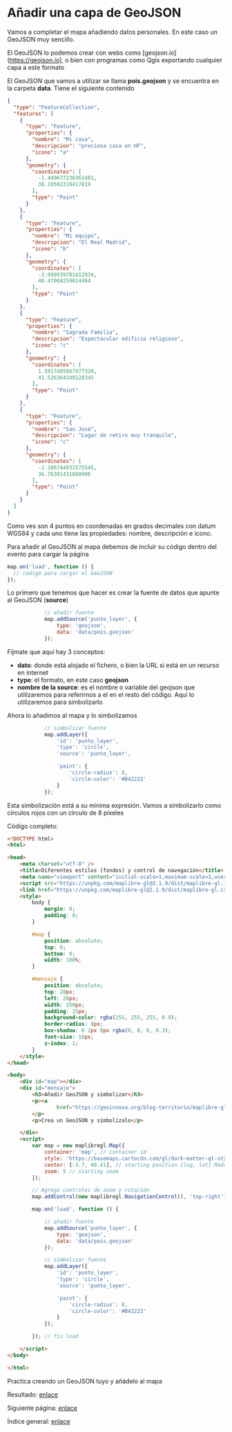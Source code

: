 Añadir una capa de GeoJSON
===============
Vamos a completar el mapa añadiendo datos personales. En este caso un GeoJSON muy sencillo.

El GeoJSON lo podemos crear con webs como [geojson.io](https://geojson.io], o bien con programas como Qgis exportando cualquier capa a este formato

El GeoJSON que vamos a utilizar se llama **pois.geojson** y se encuentra en la carpeta **data**. Tiene el siguiente contenido

```json
{
  "type": "FeatureCollection",
  "features": [
    {
      "type": "Feature",
      "properties": {
        "nombre": "Mi casa",
        "descripcion": "preciosa casa en HF",
        "icono": "a"
      },
      "geometry": {
        "coordinates": [
          -1.449677236361481,
          38.19502319417819
        ],
        "type": "Point"
      }
    },
    {
      "type": "Feature",
      "properties": {
        "nombre": "Mi equipo",
        "descripcion": "El Real Madrid",
        "icono": "b"
      },
      "geometry": {
        "coordinates": [
          -3.999939781412934,
          40.47068259014404
        ],
        "type": "Point"
      }
    },
    {
      "type": "Feature",
      "properties": {
        "nombre": "Sagrada Familia",
        "descripcion": "Espectacular edificio religioso",
        "icono": "c"
      },
      "geometry": {
        "coordinates": [
          1.5917405867477328,
          41.526364349228345
        ],
        "type": "Point"
      }
    },
    {
      "type": "Feature",
      "properties": {
        "nombre": "San José",
        "descripcion": "Lugar de retiro muy tranquilo",
        "icono": "c"
      },
      "geometry": {
        "coordinates": [
          -2.106744031575545,
          36.76301431808906
        ],
        "type": "Point"
      }
    }
  ]
}
```
Como ves son 4 puntos en coordenadas en grados decimales con datum WGS84 y cada uno tiene las propiedades: nombre, descripción e icono.

Para añadir al GeoJSON al mapa debemos de incluir su código dentro del evento para cargar la página
```js
map.on('load', function () {
  // código para cargar el GeoJSON
});
```

Lo primero que tenemos que hacer es crear la fuente de datos que apunte al GeoJSON (**source**)
```js
            // añadir fuente
            map.addSource('punto_layer', {
                type: 'geojson',
                data: 'data/pois.geojson'
            });
```
Fíjmate que aquí hay 3 conceptos:

- **dato**: donde está alojado el fichero, o bien la URL si está en un recurso en internet
- **type**: el formato, en este caso **geojson**
- **nombre de la source**: es el nombre o variable del geojson que utilizaremos para referirnos a el en el resto del código. Aquí lo utilizaremos para simbolizarlo

Ahora lo añadimos al mapa y lo simbolizamos
```js
            // simbolizar fuente
            map.addLayer({
                'id': 'punto_layer',
                'type': 'circle',
                'source': 'punto_layer',

                'paint': {
                    'circle-radius': 8,
                    'circle-color': '#B42222'
                }
            });
```
Esta simbolización está a su mínima expresión. Vamos a simbolizarlo como círculos rojos con un círculo de 8 píxeles

Código completo:

```html
<!DOCTYPE html>
<html>

<head>
    <meta charset="utf-8" />
    <title>Diferentes estilos (fondos) y control de navegación</title>
    <meta name="viewport" content="initial-scale=1,maximum-scale=1,user-scalable=no" />
    <script src="https://unpkg.com/maplibre-gl@2.1.9/dist/maplibre-gl.js"></script>
    <link href="https://unpkg.com/maplibre-gl@2.1.9/dist/maplibre-gl.css" rel="stylesheet" />
    <style>
        body {
            margin: 0;
            padding: 0;
        }

        #map {
            position: absolute;
            top: 0;
            bottom: 0;
            width: 100%;
        }

        #mensaje {
            position: absolute;
            top: 20px;
            left: 20px;
            width: 250px;
            padding: 15px;
            background-color: rgba(255, 255, 255, 0.9);
            border-radius: 8px;
            box-shadow: 0 2px 8px rgba(0, 0, 0, 0.3);
            font-size: 16px;
            z-index: 1;
        }
    </style>
</head>

<body>
    <div id="map"></div>
    <div id="mensaje">
        <h3>Añadir GeoJSON y simbolizar</h3>
        <p><a
                href="https://geoinnova.org/blog-territorio/maplibre-gl-js-crear-mapa-y-anadir-datos-desde-un-geojson/">Enlace</a>
        </p>
        <p>Crea un GeoJSON y simbolízalo</p>

    </div>
    <script>
        var map = new maplibregl.Map({
            container: 'map', // container id
            style: 'https://basemaps.cartocdn.com/gl/dark-matter-gl-style/style.json',// Nuevo style
            center: [-3.7, 40.41], // starting position [lng, lat] Madrid
            zoom: 5 // starting zoom
        });

        // Agrega controles de zoom y rotación
        map.addControl(new maplibregl.NavigationControl(), 'top-right');

        map.on('load', function () {

            // añadir fuente
            map.addSource('punto_layer', {
                type: 'geojson',
                data: 'data/pois.geojson'
            });

            // simbolizar fuente
            map.addLayer({
                'id': 'punto_layer',
                'type': 'circle',
                'source': 'punto_layer',

                'paint': {
                    'circle-radius': 8,
                    'circle-color': '#B42222'
                }
            });

        }); // fin load

    </script>
</body>

</html>
```

Practica creando un GeoJSON tuyo y añádelo al mapa


Resultado: [enlace](https://josemamira.github.io/curso_maplibre/src/6.html)

Siguiente página: [enlace](7.md)

Índice general: [enlace](../README.md)

